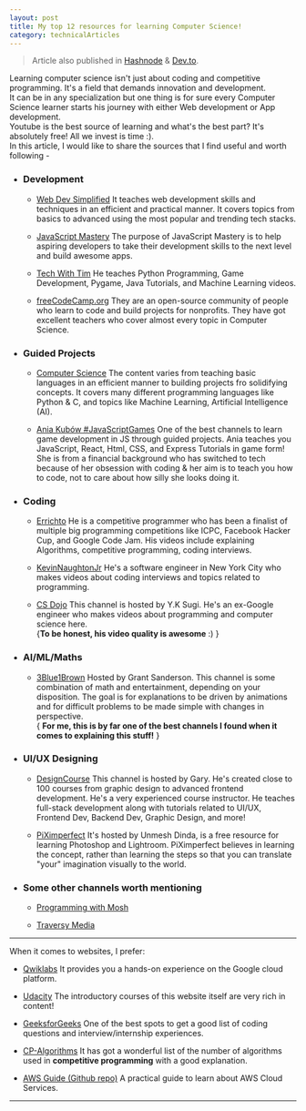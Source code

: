 ```yaml
---
layout: post 
title: My top 12 resources for learning Computer Science!
category: technicalArticles
---
```


> Article also published in [Hashnode](https://surajv.hashnode.dev/) & [Dev.to](https://dev.to/surajv).

Learning computer science isn't just about coding and competitive programming. It's a field that demands innovation and development. <br>
It can be in any specialization but one thing is for sure every Computer Science learner starts his journey with either Web development or App development. <br>
Youtube is the best source of learning and what's the best part? It's absolutely free! All we invest is time :). <br>
In this article, I would like to share the sources that I find useful and worth following - 

* ### Development

  * [Web Dev Simplified](https://www.youtube.com/channel/UCFbNIlppjAuEX4znoulh0Cw) It teaches web development skills and techniques in an efficient and practical manner. It covers topics from basics to advanced using the most popular and trending tech stacks.

  * [JavaScript Mastery](https://www.youtube.com/channel/UCmXmlB4-HJytD7wek0Uo97A) The purpose of JavaScript Mastery is to help aspiring developers to take their development skills to the next level and build awesome apps.

  * [Tech With Tim](https://www.youtube.com/c/TechWithTim/featured) He teaches Python Programming, Game Development, Pygame, Java Tutorials, and Machine Learning videos. 

  * [freeCodeCamp.org](https://www.youtube.com/c/Freecodecamp/featured) They are an open-source community of people who learn to code and build projects for nonprofits. They have got excellent teachers who cover almost every topic in Computer Science.

* ### Guided Projects

  * [Computer Science](https://www.youtube.com/channel/UCbmb5IoBtHZTpYZCDBOC1CA/featured) The content varies from teaching basic languages in an efficient manner to building projects fro solidifying concepts. It covers many different programming languages like Python &  C, and topics like Machine Learning, Artificial Intelligence (AI).

  * [Ania Kubów #JavaScriptGames](https://www.youtube.com/channel/UC5DNytAJ6_FISueUfzZCVsw) One of the best channels to learn game development in JS through guided projects. Ania teaches you JavaScript, React, Html, CSS, and Express Tutorials in game form! She is from a financial background who has switched to tech because of her obsession with coding & her aim is to teach you how to code, not to care about how silly she looks doing it. 

* ### Coding

  * [Errichto](https://www.youtube.com/channel/UCBr_Fu6q9iHYQCh13jmpbrg) He is a competitive programmer who has been a finalist of multiple big programming competitions like ICPC, Facebook Hacker Cup, and Google Code Jam. His videos include explaining Algorithms, competitive programming, coding interviews. 

  * [KevinNaughtonJr](https://www.youtube.com/c/KevinNaughtonJr/featured) He's a software engineer in New York City who makes videos about coding interviews and topics related to programming.

  * [CS Dojo](https://www.youtube.com/c/CSDojo/featured) This channel is hosted by Y.K Sugi. He's an ex-Google engineer who makes videos about programming and computer science here. <br> {**To be honest, his video quality is awesome** :) }

* ### AI/ML/Maths

  * [3Blue1Brown](https://www.youtube.com/channel/UCYO_jab_esuFRV4b17AJtAw) Hosted by Grant Sanderson. This channel is some combination of math and entertainment, depending on your disposition. The goal is for explanations to be driven by animations and for difficult problems to be made simple with changes in perspective. <br> { **For me, this is by far one of the best channels I found when it comes to explaining this stuff!** }

* ### UI/UX Designing

  * [DesignCourse](https://www.youtube.com/channel/UCVyRiMvfUNMA1UPlDPzG5Ow) This channel is hosted by Gary. He's created close to 100 courses from graphic design to advanced frontend development. He's a very experienced course instructor. He teaches full-stack development along with tutorials related to UI/UX, Frontend Dev, Backend Dev, Graphic Design, and more!

  * [PiXimperfect](https://www.youtube.com/channel/UCMrvLMUITAImCHMOhX88PYQ) It's hosted by Unmesh Dinda, is a free resource for learning Photoshop and Lightroom. PiXimperfect believes in learning the concept, rather than learning the steps so that you can translate "your" imagination visually to the world.

* ### Some other channels worth mentioning

  * [Programming with Mosh](https://www.youtube.com/c/programmingwithmosh/featured) <br>

  * [Traversy Media](https://www.youtube.com/c/TraversyMedia/featured) <br>

---

When it comes to websites, I prefer: 
* [Qwiklabs](https://www.qwiklabs.com/) 
It provides you a hands-on experience on the Google cloud platform.

* [Udacity](https://www.udacity.com/) 
The introductory courses of this website itself are very rich in content! 

* [GeeksforGeeks](https://www.geeksforgeeks.org/) 
One of the best spots to get a good list of coding questions and interview/internship experiences.

* [CP-Algorithms](https://cp-algorithms.com/) 
It has got a wonderful list of the number of algorithms used in **competitive programming** with a good explanation.

* [AWS Guide (Github repo)](https://github.com/open-guides/og-aws#cloudwatch) 
A practical guide to learn about AWS Cloud Services. 

---------------------

